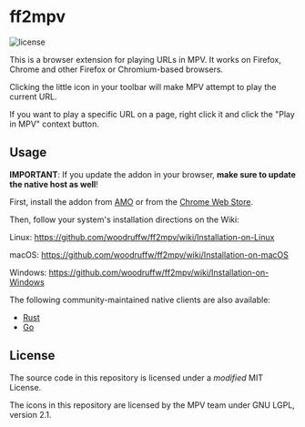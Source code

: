 ff2mpv
======

![license](https://raster.shields.io/badge/license-MIT%20with%20restrictions-green.png)

This is a browser extension for playing URLs in MPV. It works on Firefox, Chrome and other Firefox or Chromium-based browsers.

Clicking the little icon in your toolbar will make MPV attempt to play the current URL.

If you want to play a specific URL on a page, right click it and click the "Play in MPV"
context button.

## Usage

**IMPORTANT**: If you update the addon in your browser, **make sure to update the native host as
well**!

First, install the addon from [AMO](https://addons.mozilla.org/en-US/firefox/addon/ff2mpv/)
or from the [Chrome Web Store](https://chrome.google.com/webstore/detail/ff2mpv/ephjcajbkgplkjmelpglennepbpmdpjg).

Then, follow your system's installation directions on the Wiki:

Linux: https://github.com/woodruffw/ff2mpv/wiki/Installation-on-Linux

macOS: https://github.com/woodruffw/ff2mpv/wiki/Installation-on-macOS

Windows: https://github.com/woodruffw/ff2mpv/wiki/Installation-on-Windows

The following community-maintained native clients are also available:

* [Rust](https://github.com/ryze312/ff2mpv-rust)
* [Go](https://git.clsr.net/util/ff2mpv-go/)

## License

The source code in this repository is licensed under a *modified* MIT License.

The icons in this repository are licensed by the MPV team under GNU LGPL, version 2.1.
